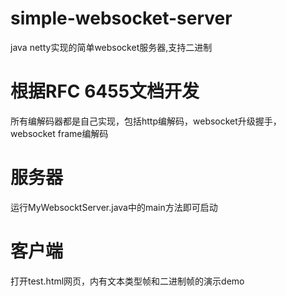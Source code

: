 # simple-websocket-server
java netty实现的简单websocket服务器,支持二进制
# 根据RFC 6455文档开发
所有编解码器都是自己实现，包括http编解码，websocket升级握手，websocket frame编解码
# 服务器
运行MyWebsocktServer.java中的main方法即可启动
# 客户端
打开test.html网页，内有文本类型帧和二进制帧的演示demo